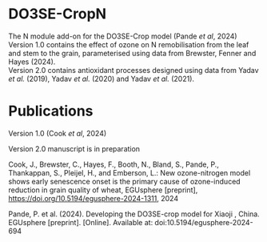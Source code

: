# DO3SE-CropN
The N module add-on for the DO3SE-Crop model (Pande _et al_, 2024)
Version 1.0 contains the effect of ozone on N remobilisation from the leaf and stem to the grain, parameterised using data from Brewster, Fenner and Hayes (2024).  
Version 2.0 contains antioxidant processes designed using data from Yadav _et al._ (2019), Yadav _et al._ (2020) and Yadav _et al._ (2021).  

# Publications  
Version 1.0 (Cook _et al_, 2024)  

Version 2.0 manuscript is in preparation  

Cook, J., Brewster, C., Hayes, F., Booth, N., Bland, S., Pande, P., Thankappan, S., Pleijel, H., and Emberson, L.: New ozone-nitrogen model shows early senescence onset is the primary cause of ozone-induced reduction in grain quality of wheat, EGUsphere [preprint], https://doi.org/10.5194/egusphere-2024-1311, 2024

Pande, P. et al. (2024). Developing the DO3SE-crop model for Xiaoji , China. EGUsphere [preprint]. [Online]. Available at: doi:10.5194/egusphere-2024-694


